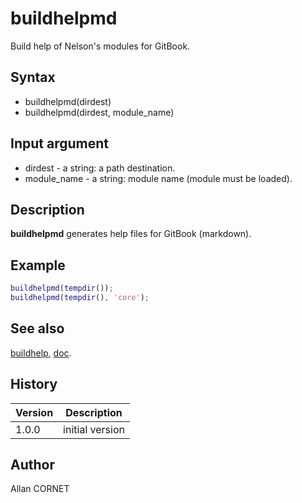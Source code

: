 # buildhelpmd

Build help of Nelson's modules for GitBook.

## Syntax

- buildhelpmd(dirdest)
- buildhelpmd(dirdest, module_name)

## Input argument

- dirdest - a string: a path destination.
- module_name - a string: module name (module must be loaded).

## Description

  <p><b>buildhelpmd</b> generates help files for GitBook (markdown).</p>

## Example

```matlab
buildhelpmd(tempdir());
buildhelpmd(tempdir(), 'core');
```

## See also

[buildhelp](buildhelp.md), [doc](../help_browser/doc.md).

## History

| Version | Description     |
| ------- | --------------- |
| 1.0.0   | initial version |

## Author

Allan CORNET
